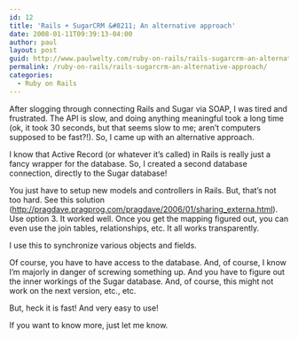 ```yaml
---
id: 12
title: 'Rails + SugarCRM &#8211; An alternative approach'
date: 2008-01-11T09:39:13-04:00
author: paul
layout: post
guid: http://www.paulwelty.com/ruby-on-rails/rails-sugarcrm-an-alternative-approach/
permalink: /ruby-on-rails/rails-sugarcrm-an-alternative-approach/
categories:
  - Ruby on Rails
---
```

After slogging through connecting Rails and Sugar via SOAP, I was tired and frustrated. The API is slow, and doing anything meaningful took a long time (ok, it took 30 seconds, but that seems slow to me; aren&#8217;t computers supposed to be fast?!). So, I came up with an alternative approach.

I know that Active Record (or whatever it&#8217;s called) in Rails is really just a fancy wrapper for the database. So, I created a second database connection, directly to the Sugar database!

You just have to setup new models and controllers in Rails. But, that&#8217;s not too hard. See this solution (http://pragdave.pragprog.com/pragdave/2006/01/sharing_externa.html). Use option 3. It worked well. Once you get the mapping figured out, you can even use the join tables, relationships, etc. It all works transparently.

I use this to synchronize various objects and fields.

Of course, you have to have access to the database. And, of course, I know I&#8217;m majorly in danger of screwing something up. And you have to figure out the inner workings of the Sugar database. And, of course, this might not work on the next version, etc., etc.

But, heck it is fast! And very easy to use!

If you want to know more, just let me know.